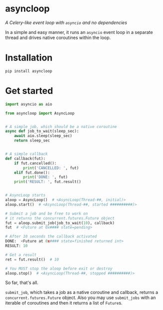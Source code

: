 # asyncloop
*A Celery-like event loop with `asyncio` and no dependencies*

In a simple and easy manner, it runs an `asyncio` event loop in a separate thread and drives native coroutines within the loop.

# Installation
```
pip install asyncloop
```

# Get started
```python
import asyncio as aio

from asyncloop import AsyncLoop


# A simple job, which should be a native coroutine
async def job_to_wait(sleep_sec):
    await aio.sleep(sleep_sec)
    return sleep_sec


# A simple callback
def callback(fut):
    if fut.cancelled():
        print('CANCELLED: ', fut)
    elif fut.done():
        print('DONE: ', fut)
	print('RESULT: ', fut.result()


# AsyncLoop starts
aloop = AsyncLoop()  # <AsyncLoop(Thread-##, initial)>
aloop.start()  # <AsyncLoop(Thread-##, started ##########)>

# Submit a job and be free to work on
# it returns the concurrent.futures.Future object
fut = aloop.submit_job(job_to_wait(10), callback)
fut  # <Future at 0x#### state=pending>

# After 10 seconds the callback activated
DONE:  <Future at 0x#### state=finished returned int>
RESULT: 10

# Get a result
ret = fut.result()  # 10

# You MUST stop the aloop before exit or destroy
aloop.stop()  # <AsyncLoop(Thread-##, stopped ##########)>
```
So far, that's all.

`submit_job`, which takes a job as a native coroutine and callback, returns a `concurrent.futures.Future` object. Also you may use `submit_jobs` with an iterable of coroutines and then it returns a list of `Future`s.
